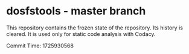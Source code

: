 # dosfstools - master branch

This repository contains the frozen state of the repository.
Its history is cleared. It is used only for static code
analysis with Codacy.

Commit Time: 1725930568